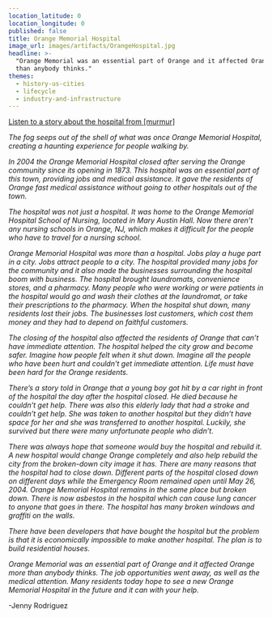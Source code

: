 ```yaml
---
location_latitude: 0
location_longitude: 0
published: false
title: Orange Memorial Hospital
image_url: images/artifacts/OrangeHospital.jpg
headline: >-
  "Orange Memorial was an essential part of Orange and it affected Orange more
  than anybody thinks."
themes:
  - history-us-cities
  - lifecycle
  - industry-and-infrastructure
---
```

[Listen to a story about the hospital from [murmur]](https://soundcloud.com/murmur-orange-nj/orange-memorial-deborah-allen)

_The fog seeps out of the shell of what was once Orange Memorial Hospital, creating a haunting experience for people walking by._

_In 2004 the Orange Memorial Hospital closed after serving the Orange community since its opening in 1873. This hospital was an essential part of this town, providing jobs and medical assistance. It gave the residents of Orange fast medical assistance without going to other hospitals out of the town._

_The hospital was not just a hospital. It was home to the Orange Memorial Hospital School of Nursing, located in Mary Austin Hall. Now there aren’t any nursing schools in Orange, NJ, which makes it difficult for the people who have to travel for a nursing school._

_Orange Memorial Hospital was more than a hospital. Jobs play a huge part in a city. Jobs attract people to a city. The hospital provided many jobs for the community and it also made the businesses surrounding the hospital boom with business. The hospital brought laundromats, convenience stores, and a pharmacy. Many people who were working or were patients in the hospital would go and wash their clothes at the laundromat, or take their prescriptions to the pharmacy. When the hospital shut down, many residents lost their jobs. The businesses lost customers, which cost them money and they had to depend on faithful customers._

_The closing of the hospital also affected the residents of Orange that can’t have immediate attention. The hospital helped the city grow and become safer. Imagine how people felt when it shut down. Imagine all the people who have been hurt and couldn’t get immediate attention.  Life must have been hard for the Orange residents._

_There’s a story told in Orange that a young boy got hit by a car right in front of the hospital the day after the hospital closed. He died because he couldn’t get help. There was also this elderly lady that had a stroke and couldn’t get help. She was taken to another hospital but they didn’t have space for her and she was transferred to another hospital. Luckily, she survived but there were many unfortunate people who didn’t._

_There was always hope that someone would buy the hospital and rebuild it. A new hospital would change Orange completely and also help rebuild the city from the broken-down city image it has. There are many reasons that the hospital had to close down. Different parts of the hospital closed down on different days while the Emergency Room remained open until May 26, 2004. Orange Memorial Hospital remains in the same place but broken down. There is now asbestos in the hospital which can cause lung cancer to anyone that goes in there. The hospital has many broken windows and graffiti on the walls._

_There have been developers that have bought the hospital but the problem is that it is economically impossible to make another hospital. The plan is to build residential houses._	

_Orange Memorial was an essential part of Orange and it affected Orange more than anybody thinks. The job opportunities went away, as well as the medical attention.  Many residents today hope to see a new Orange Memorial Hospital in the future and it can with your help._

-Jenny Rodriguez
